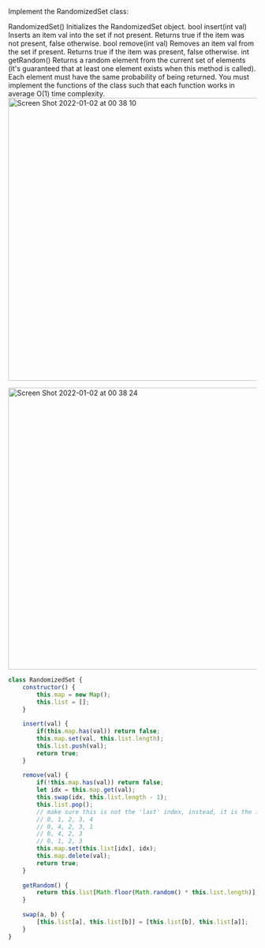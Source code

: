 Implement the RandomizedSet class:

RandomizedSet() Initializes the RandomizedSet object.
bool insert(int val) Inserts an item val into the set if not present. Returns true if the item was not present, false otherwise.
bool remove(int val) Removes an item val from the set if present. Returns true if the item was present, false otherwise.
int getRandom() Returns a random element from the current set of elements (it's guaranteed that at least one element exists when this method is called). Each element must have the same probability of being returned.
You must implement the functions of the class such that each function works in average O(1) time complexity.
<img width="574" alt="Screen Shot 2022-01-02 at 00 38 10" src="https://user-images.githubusercontent.com/37787994/147869306-4ab51963-1912-4cef-adad-eef34dbf75ad.png">

<img width="572" alt="Screen Shot 2022-01-02 at 00 38 24" src="https://user-images.githubusercontent.com/37787994/147869313-8112cfcf-b221-4837-a2a8-ef162cabbac1.png">


```js
class RandomizedSet {
    constructor() {
        this.map = new Map();
        this.list = [];
    }
    
    insert(val) {
        if(this.map.has(val)) return false;
        this.map.set(val, this.list.length);
        this.list.push(val);
        return true;
    }
    
    remove(val) {
        if(!this.map.has(val)) return false;
        let idx = this.map.get(val);
        this.swap(idx, this.list.length - 1);
        this.list.pop();
        // make sure this is not the 'last' index, instead, it is the index that just be removed
        // 0, 1, 2, 3, 4
        // 0, 4, 2, 3, 1
        // 0, 4, 2, 3
        // 0, 1, 2, 3
        this.map.set(this.list[idx], idx);
        this.map.delete(val);
        return true;
    }
    
    getRandom() {
        return this.list[Math.floor(Math.random() * this.list.length)];
    }
    
    swap(a, b) {
        [this.list[a], this.list[b]] = [this.list[b], this.list[a]];
    }
}
```
